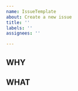 ```yaml
---
name: IssueTemplate
about: Create a new issue
title: ''
labels: ''
assignees: ''

---
```


## WHY

## WHAT
